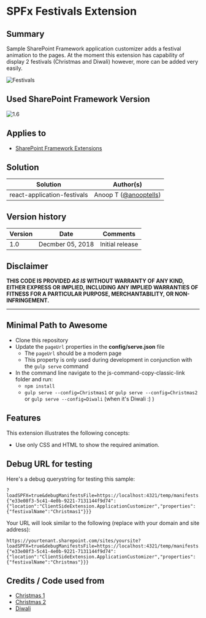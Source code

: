 # SPFx Festivals Extension

## Summary
Sample SharePoint Framework application customizer adds a festival animation to the pages. At the moment this extension has capability of display 2 festivals (Christmas and Diwali) however, more can be added very easily.

![Festivals](./demo/festivals.gif)

## Used SharePoint Framework Version 
![1.6](https://img.shields.io/badge/version-1.6-green.svg)

## Applies to

* [SharePoint Framework Extensions](https://dev.office.com/sharepoint/docs/spfx/extensions/overview-extensions)

## Solution

Solution|Author(s)
--------|---------
react-application-festivals | Anoop T ([@anooptells](https://twitter.com/anooptells))

## Version history

Version|Date|Comments
-------|----|--------
1.0|Decmber 05, 2018|Initial release

## Disclaimer
**THIS CODE IS PROVIDED *AS IS* WITHOUT WARRANTY OF ANY KIND, EITHER EXPRESS OR IMPLIED, INCLUDING ANY IMPLIED WARRANTIES OF FITNESS FOR A PARTICULAR PURPOSE, MERCHANTABILITY, OR NON-INFRINGEMENT.**

---

## Minimal Path to Awesome

- Clone this repository
- Update the `pageUrl` properties in the **config/serve.json** file
  - The `pageUrl` should be a modern page
  - This property is only used during development in conjunction with the `gulp serve` command
- In the command line navigate to the js-command-copy-classic-link folder and run:
  - `npm install`
  - `gulp serve --config=Christmas1` or `gulp serve --config=Christmas2` or `gulp serve --config=Diwali` (when it's Diwali :) )

## Features

This extension illustrates the following concepts:

- Use only CSS and HTML to show the required animation.

## Debug URL for testing
Here's a debug querystring for testing this sample:

```
?loadSPFX=true&debugManifestsFile=https://localhost:4321/temp/manifests.js&customActions={"e33e08f3-5c41-4e0b-9221-7131144f9d74":{"location":"ClientSideExtension.ApplicationCustomizer","properties":{"festivalName":"Christmas1"}}}
```

Your URL will look similar to the following (replace with your domain and site address):
```
https://yourtenant.sharepoint.com/sites/yoursite?loadSPFX=true&debugManifestsFile=https://localhost:4321/temp/manifests.js&customActions={"e33e08f3-5c41-4e0b-9221-7131144f9d74":{"location":"ClientSideExtension.ApplicationCustomizer","properties":{"festivalName":"Christmas"}}}
```

## Credits / Code used from

- [Christmas 1](https://codepen.io/tobyj/pen/QjvEex)
- [Christmas 2](https://codepen.io/rolchau/pen/OaYXpJ)
- [Diwali](https://codepen.io/sidthesloth92/pen/gGZRpz)